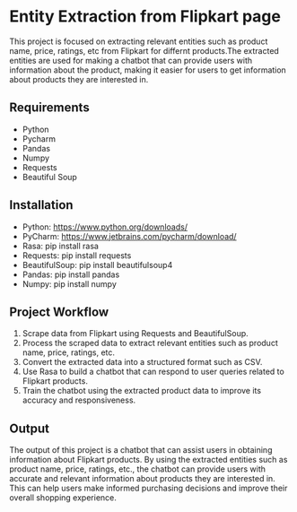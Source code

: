 # Entity Extraction from Flipkart page #
This project is focused on extracting relevant entities such as product name, price, ratings, etc from Flipkart for differnt products.The extracted entities are used for making a chatbot that can provide users with information about the product, making it easier for users to get information about products they are interested in.
## Requirements
* Python
* Pycharm
* Pandas
* Numpy
* Requests
* Beautiful Soup
## Installation
* Python: https://www.python.org/downloads/
* PyCharm: https://www.jetbrains.com/pycharm/download/
* Rasa: pip install rasa
* Requests: pip install requests
* BeautifulSoup: pip install beautifulsoup4
* Pandas: pip install pandas
* Numpy: pip install numpy
## Project Workflow
1. Scrape data from Flipkart using Requests and BeautifulSoup.
2. Process the scraped data to extract relevant entities such as product name, price, ratings, etc.
3. Convert the extracted data into a structured format such as CSV.
4. Use Rasa to build a chatbot that can respond to user queries related to Flipkart products.
5. Train the chatbot using the extracted product data to improve its accuracy and responsiveness.
## Output
The output of this project is a chatbot that can assist users in obtaining information about Flipkart products. By using the extracted entities such as product name, price, ratings, etc., the chatbot can provide users with accurate and relevant information about products they are interested in. This can help users make informed purchasing decisions and improve their overall shopping experience.
